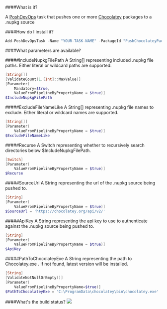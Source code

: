 ####What is it?

A [PoshDevOps](https://github.com/PoshDevOps/PoshDevOps) task that pushes one or more [Chocolatey](https://chocolatey.org/) packages to a .nupkg source

####How do I install it?

```PowerShell
Add-PoshDevOpsTask -Name "YOUR-TASK-NAME" -PackageId "PushChocolateyPackage"
```

####What parameters are available?

#####IncludeNupkgFilePath
A String[] representing included .nupkg file paths. Either literal or wildcard paths are supported.
```PowerShell
[String[]]
[ValidateCount(1,[Int]::MaxValue)]
[Parameter(
    Mandatory=$true,
    ValueFromPipelineByPropertyName = $true)]
$IncludeNupkgFilePath
```

#####ExcludeFileNameLike
A String[] representing .nupkg file names to exclude. Either literal or wildcard names are supported.
```PowerShell
[String[]]
[Parameter(
    ValueFromPipelineByPropertyName = $true)]
$ExcludeFileNameLike
```

#####Recurse
A Switch representing whether to recursively search directories below $IncludeNupkgFilePath.
```PowerShell
[Switch]
[Parameter(
    ValueFromPipelineByPropertyName = $true)]
$Recurse
```

#####SourceUrl
A String representing the url of the .nupkg source being pushed to.
```PowerShell
[String]
[Parameter(
    ValueFromPipelineByPropertyName = $true)]
$SourceUrl = 'https://chocolatey.org/api/v2/'
```

#####ApiKey
A String representing the api key to use to authenticate against the .nupkg source being pushed to.
```PowerShell
[String]
[Parameter(
    ValueFromPipelineByPropertyName = $true)]
$ApiKey
```

#####PathToChocolateyExe
A String representing the path to Chocolatey.exe . If not found, latest version will be installed. 
```PowerShell
[String]
[ValidateNotNullOrEmpty()]
[Parameter(
    ValueFromPipelineByPropertyName=$true)]
$PathToChocolateyExe = 'C:\ProgramData\chocolatey\bin\chocolatey.exe'
```

####What's the build status?
![](https://ci.appveyor.com/api/projects/status/lk1l562hwcr87jbu?svg=true)


